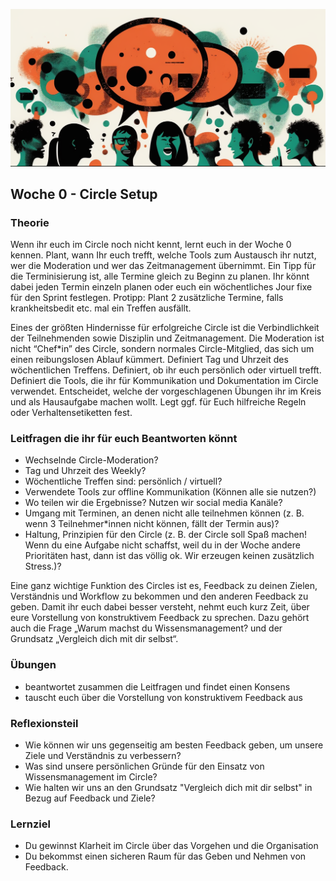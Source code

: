 ![Der Zweck von Feedback](images/woche0.png)
## Woche 0 - Circle Setup

### Theorie
Wenn ihr euch im Circle noch nicht kennt, lernt euch in der Woche 0 kennen. Plant, wann Ihr euch trefft, welche Tools zum Austausch ihr nutzt, wer die Moderation und wer das Zeitmanagement übernimmt. Ein Tipp für die Terminisierung ist, alle Termine gleich zu Beginn zu planen. Ihr könnt dabei jeden Termin einzeln planen oder euch ein wöchentliches Jour fixe für den Sprint festlegen. Protipp: Plant 2 zusätzliche Termine, falls krankheitsbedit etc. mal ein Treffen ausfällt.

Eines der größten Hindernisse für erfolgreiche Circle ist die Verbindlichkeit der Teilnehmenden sowie Disziplin und Zeitmanagement. Die Moderation ist nicht “Chef*in” des Circle, sondern normales Circle-Mitglied, das sich um einen reibungslosen Ablauf kümmert. Definiert Tag und Uhrzeit des wöchentlichen Treffens. Definiert, ob ihr euch persönlich oder virtuell trefft. Definiert die Tools, die ihr für Kommunikation und Dokumentation im Circle verwendet. Entscheidet, welche der vorgeschlagenen Übungen ihr im Kreis und als Hausaufgabe machen wollt. Legt ggf. für Euch hilfreiche Regeln oder Verhaltensetiketten fest.

### Leitfragen die ihr für euch Beantworten könnt
- Wechselnde Circle-Moderation?
- Tag und Uhrzeit des Weekly?
- Wöchentliche Treffen sind: persönlich / virtuell?
- Verwendete Tools zur offline Kommunikation (Können alle sie nutzen?)
- Wo teilen wir die Ergebnisse? Nutzen wir social media Kanäle?
- Umgang mit Terminen, an denen nicht alle teilnehmen können (z. B. wenn 3 Teilnehmer*innen nicht können, fällt der Termin aus)?
- Haltung, Prinzipien für den Circle (z. B. der Circle soll Spaß machen! Wenn du eine Aufgabe nicht schaffst, weil du in der Woche andere Prioritäten hast, dann ist das völlig ok. Wir erzeugen keinen zusätzlich Stress.)?


Eine ganz wichtige Funktion des Circles ist es, Feedback zu deinen Zielen, Verständnis und Workflow zu bekommen und den anderen Feedback zu geben. Damit ihr euch dabei besser versteht, nehmt euch kurz Zeit, über eure Vorstellung von konstruktivem Feedback zu sprechen. Dazu gehört auch die Frage „Warum machst du Wissensmanagement? und der Grundsatz „Vergleich dich mit dir selbst“.


### Übungen
- beantwortet zusammen die Leitfragen und findet einen Konsens
- tauscht euch über die Vorstellung von konstruktivem Feedback aus

### Reflexionsteil
- Wie können wir uns gegenseitig am besten Feedback geben, um unsere Ziele und Verständnis zu verbessern?
- Was sind unsere persönlichen Gründe für den Einsatz von Wissensmanagement im Circle?
- Wie halten wir uns an den Grundsatz "Vergleich dich mit dir selbst" in Bezug auf Feedback und Ziele?


### Lernziel
- Du gewinnst Klarheit im Circle über das Vorgehen und die Organisation
- Du bekommst einen sicheren Raum für das Geben und Nehmen von Feedback.
<script src="https://giscus.app/client.js"
        data-repo="cogneon/lernos-zettelkasten"
        data-repo-id="R_kgDOI5YY1w"
        data-category="Announcements"
        data-category-id="DIC_kwDOI5YY184CUTx3"
        data-mapping="pathname"
        data-strict="0"
        data-reactions-enabled="1"
        data-emit-metadata="0"
        data-input-position="bottom"
        data-theme="light"
        data-lang="de"
        crossorigin="anonymous"
        async>
</script>
